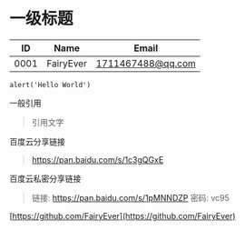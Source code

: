 # 一级标题

| ID | Name | Email |
| --- | --- | --- |
| 0001 | FairyEver | 1711467488@qq.com |

```
alert('Hello World')
```

一般引用

> 引用文字

百度云分享链接

> https://pan.baidu.com/s/1c3gQGxE

百度云私密分享链接

> 链接: https://pan.baidu.com/s/1pMNNDZP 密码: vc95

[https://github.com/FairyEver](https://github.com/FairyEver)


